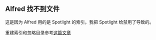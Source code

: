 ## Alfred 找不到文件

这是因为 Alfred 用的是 Spotlight 的索引，我把 Spotlight 给禁用了导致的。

重建索引和忽略目录参考[这篇文章](https://sspai.com/post/33089)
